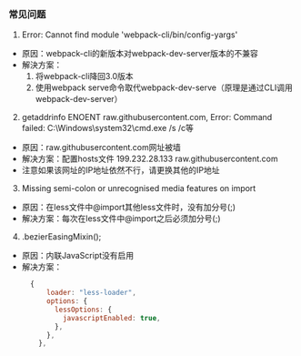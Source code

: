 ### 常见问题
1. Error: Cannot find module 'webpack-cli/bin/config-yargs'
  - 原因：webpack-cli的新版本对webpack-dev-server版本的不兼容
  - 解決方案：
    1. 将webpack-cli降回3.0版本
    2. 使用webpack serve命令取代webpack-dev-serve（原理是通过CLI调用webpack-dev-server）

2. getaddrinfo ENOENT raw.githubusercontent.com, Error: Command failed: C:\Windows\system32\cmd.exe /s /c等
  - 原因：raw.githubusercontent.com网址被墙
  - 解决方案：配置hosts文件 199.232.28.133 raw.githubusercontent.com
  - 注意如果该网址的IP地址依然不行，请更换其他的IP地址

3. Missing semi-colon or unrecognised media features on import
  - 原因：在less文件中@import其他less文件时，没有加分号(;)
  - 解决方案：每次在less文件中@import之后必须加分号(;)

4. .bezierEasingMixin();
  - 原因：内联JavaScript没有启用
  - 解决方案：
      ```javascript
        {
            loader: "less-loader",
            options: {
              lessOptions: {
                javascriptEnabled: true,
              },
            },
          },
    ```